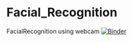 # Facial_Recognition
FacialRecognition using webcam
[![Binder](https://mybinder.org/badge.svg)](https://mybinder.org/v2/gh/adityak2920/Facial_Recognition/master)
